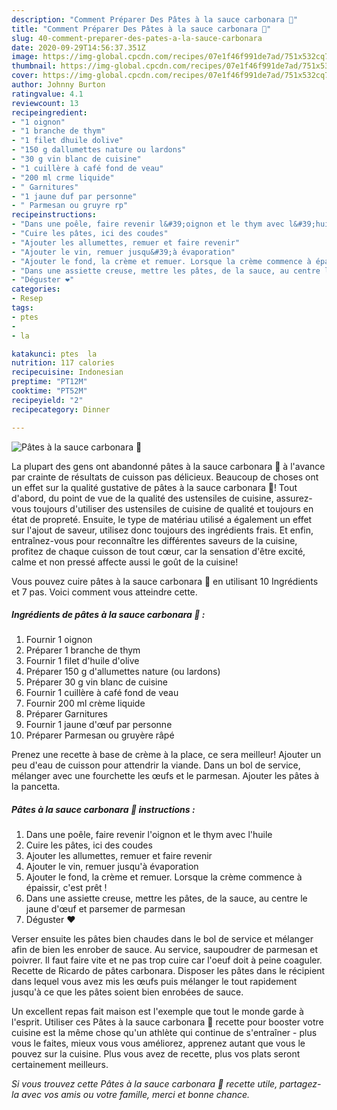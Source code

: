 ```yaml
---
description: "Comment Préparer Des Pâtes à la sauce carbonara 🤤"
title: "Comment Préparer Des Pâtes à la sauce carbonara 🤤"
slug: 40-comment-preparer-des-pates-a-la-sauce-carbonara
date: 2020-09-29T14:56:37.351Z
image: https://img-global.cpcdn.com/recipes/07e1f46f991de7ad/751x532cq70/pates-a-la-sauce-carbonara-🤤-photo-principale-de-la-recette.jpg
thumbnail: https://img-global.cpcdn.com/recipes/07e1f46f991de7ad/751x532cq70/pates-a-la-sauce-carbonara-🤤-photo-principale-de-la-recette.jpg
cover: https://img-global.cpcdn.com/recipes/07e1f46f991de7ad/751x532cq70/pates-a-la-sauce-carbonara-🤤-photo-principale-de-la-recette.jpg
author: Johnny Burton
ratingvalue: 4.1
reviewcount: 13
recipeingredient:
- "1 oignon"
- "1 branche de thym"
- "1 filet dhuile dolive"
- "150 g dallumettes nature ou lardons"
- "30 g vin blanc de cuisine"
- "1 cuillère à café fond de veau"
- "200 ml crme liquide"
- " Garnitures"
- "1 jaune duf par personne"
- " Parmesan ou gruyre rp"
recipeinstructions:
- "Dans une poêle, faire revenir l&#39;oignon et le thym avec l&#39;huile"
- "Cuire les pâtes, ici des coudes"
- "Ajouter les allumettes, remuer et faire revenir"
- "Ajouter le vin, remuer jusqu&#39;à évaporation"
- "Ajouter le fond, la crème et remuer. Lorsque la crème commence à épaissir, c&#39;est prêt !"
- "Dans une assiette creuse, mettre les pâtes, de la sauce, au centre le jaune d&#39;œuf et parsemer de parmesan"
- "Déguster ❤️"
categories:
- Resep
tags:
- ptes
- 
- la

katakunci: ptes  la 
nutrition: 117 calories
recipecuisine: Indonesian
preptime: "PT12M"
cooktime: "PT52M"
recipeyield: "2"
recipecategory: Dinner

---
```



![Pâtes à la sauce carbonara 🤤](https://img-global.cpcdn.com/recipes/07e1f46f991de7ad/751x532cq70/pates-a-la-sauce-carbonara-🤤-photo-principale-de-la-recette.jpg)

La plupart des gens ont abandonné pâtes à la sauce carbonara 🤤 à l'avance par crainte de résultats de cuisson pas délicieux. Beaucoup de choses ont un effet sur la qualité gustative de pâtes à la sauce carbonara 🤤! Tout d'abord, du point de vue de la qualité des ustensiles de cuisine, assurez-vous toujours d'utiliser des ustensiles de cuisine de qualité et toujours en état de propreté. Ensuite, le type de matériau utilisé a également un effet sur l'ajout de saveur, utilisez donc toujours des ingrédients frais. Et enfin, entraînez-vous pour reconnaître les différentes saveurs de la cuisine, profitez de chaque cuisson de tout cœur, car la sensation d'être excité, calme et non pressé affecte aussi le goût de la cuisine!

<!--inarticleads1-->

Vous pouvez cuire pâtes à la sauce carbonara 🤤 en utilisant 10 Ingrédients et 7 pas. Voici comment vous atteindre cette.

##### Ingrédients de pâtes à la sauce carbonara 🤤 :

1. Fournir 1 oignon
1. Préparer 1 branche de thym
1. Fournir 1 filet d&#39;huile d&#39;olive
1. Préparer 150 g d&#39;allumettes nature (ou lardons)
1. Préparer 30 g vin blanc de cuisine
1. Fournir 1 cuillère à café fond de veau
1. Fournir 200 ml crème liquide
1. Préparer  Garnitures
1. Fournir 1 jaune d&#39;œuf par personne
1. Préparer  Parmesan ou gruyère râpé


Prenez une recette à base de crème à la place, ce sera meilleur! Ajouter un peu d&#39;eau de cuisson pour attendrir la viande. Dans un bol de service, mélanger avec une fourchette les œufs et le parmesan. Ajouter les pâtes à la pancetta. 

<!--inarticleads2-->

##### Pâtes à la sauce carbonara 🤤 instructions :

1. Dans une poêle, faire revenir l&#39;oignon et le thym avec l&#39;huile
1. Cuire les pâtes, ici des coudes
1. Ajouter les allumettes, remuer et faire revenir
1. Ajouter le vin, remuer jusqu&#39;à évaporation
1. Ajouter le fond, la crème et remuer. Lorsque la crème commence à épaissir, c&#39;est prêt !
1. Dans une assiette creuse, mettre les pâtes, de la sauce, au centre le jaune d&#39;œuf et parsemer de parmesan
1. Déguster ❤️


Verser ensuite les pâtes bien chaudes dans le bol de service et mélanger afin de bien les enrober de sauce. Au service, saupoudrer de parmesan et poivrer. Il faut faire vite et ne pas trop cuire car l&#39;oeuf doit à peine coaguler. Recette de Ricardo de pâtes carbonara. Disposer les pâtes dans le récipient dans lequel vous avez mis les œufs puis mélanger le tout rapidement jusqu&#39;à ce que les pâtes soient bien enrobées de sauce. 

<!--inarticleads1-->

<p>
Un excellent repas fait maison est l'exemple que tout le monde garde à l'esprit. Utiliser ces Pâtes à la sauce carbonara 🤤 recette pour booster votre cuisine est la même chose qu'un athlète qui continue de s'entraîner - plus vous le faites, mieux vous vous améliorez, apprenez autant que vous le pouvez sur la cuisine. Plus vous avez de recette, plus vos plats seront certainement meilleurs.
</p>

<p>
<i>Si vous trouvez cette Pâtes à la sauce carbonara 🤤 recette utile, partagez-la avec vos amis ou votre famille, merci et bonne chance.</i>
</p>
